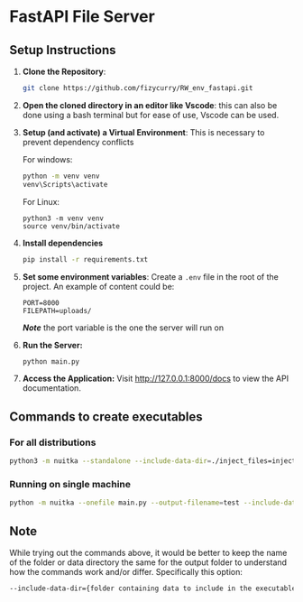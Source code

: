 # FastAPI File Server

## Setup Instructions
1. **Clone the Repository**:
   ```bash
   git clone https://github.com/fizycurry/RW_env_fastapi.git
   ```
2. **Open the cloned directory in an editor like Vscode**: this can also be done using a bash terminal but for ease of use, Vscode can be used.
3. **Setup (and activate) a Virtual Environment**: This is necessary to prevent dependency conflicts
    
    For windows:

    ```bash
    python -m venv venv
    venv\Scripts\activate
    ```

    For Linux:
    ```
    python3 -m venv venv
    source venv/bin/activate
    ```

4. **Install dependencies**
    ```bash
    pip install -r requirements.txt
    ```

5. **Set some environment variables**: Create a ```.env``` file in the root of the project. An example of content could be:
    ```.env
    PORT=8000
    FILEPATH=uploads/
    ```
    ***Note*** the port variable is the one the server will run on

6. **Run the Server:**
    ```bash
    python main.py
    ```

7. **Access the Application:** Visit http://127.0.0.1:8000/docs to view the API documentation.


## Commands to create executables
### For all distributions
```bash
python3 -m nuitka --standalone --include-data-dir=./inject_files=inject_files main.py
```
### Running on single machine 
```bash
python -m nuitka --onefile main.py --output-filename=test --include-data-dir=./inject_files=inject_files
```

## Note
While trying out the commands above, it would be better to keep the name of the folder or data directory the same for the output folder to understand how the commands work and/or differ. Specifically this option:

```bash
--include-data-dir={folder containing data to include in the executable}={folder name used by the executable}
```

